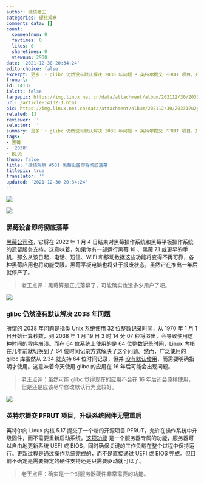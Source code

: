```yaml
---
author: 硬核老王
categories: 硬核观察
comments_data: []
count:
  commentnum: 0
  favtimes: 0
  likes: 0
  sharetimes: 0
  viewnum: 2900
date: '2021-12-30 20:34:24'
editorchoice: false
excerpt: 更多：• glibc 仍然没有默认解决 2038 年问题 • 英特尔提交 PFRUT 项目，升级系统固件无需重启
fromurl: ''
id: 14132
islctt: false
largepic: https://img.linux.net.cn/data/attachment/album/202112/30/203317u2y15grggg7rzox9.jpg
url: /article-14132-1.html
pic: https://img.linux.net.cn/data/attachment/album/202112/30/203317u2y15grggg7rzox9.jpg.thumb.jpg
related: []
reviewer: ''
selector: ''
summary: 更多：• glibc 仍然没有默认解决 2038 年问题 • 英特尔提交 PFRUT 项目，升级系统固件无需重启
tags:
- 黑莓
- '2038'
- BIOS
thumb: false
title: '硬核观察 #501 黑莓设备即将彻底落幕'
titlepic: true
translator: ''
updated: '2021-12-30 20:34:24'
---
```


![](https://img.linux.net.cn/data/attachment/album/202112/30/203317u2y15grggg7rzox9.jpg)


![](https://img.linux.net.cn/data/attachment/album/202112/30/203326yibfkuj9w2i0jrjs.jpg)


### 黑莓设备即将彻底落幕


[黑莓公司称](https://liliputing.com/2021/12/blackberry-os-devices-will-stop-working-on-january-4-2022.html)，它将在 2022 年 1 月 4 日结束对黑莓操作系统和黑莓平板操作系统的遗留服务支持。这意味着，如果你有一部运行黑莓 10 、黑莓 7.1 或更早的手机，那么从该日起，电话、短信、WiFi 和移动数据这些功能将变得不再可靠，各种黑莓应用也将功能受限。黑莓平板电脑也将处于报废状态，虽然它在推出一年后就停产了。



> 
> 老王点评：黑莓算是正式落幕了，可能确实也没多少用户了吧。
> 
> 
> 


![](https://img.linux.net.cn/data/attachment/album/202112/30/203338rpvcqxn9qnblp399.jpg)


### glibc 仍然没有默认解决 2038 年问题


所谓的 2038 年问题是指类 Unix 系统使用 32 位整数记录时间，从 1970 年 1 月 1 日开始计算秒数，到 2038 年 1 月 19 日 3 时 14 分 07 秒将溢出，会导致使用这种时间的程序崩溃。而在 64 位系统上使用的是 64 位整数记录时间，Linux 内核在几年前就切换到了 64 位时间记录方式解决了这个问题。然而，广泛使用的 glibc 库虽然从 2.34 就支持 64 位时间记录，但并 [没有默认使用](https://ariadne.space/2021/12/29/glibc-is-still-not-y2038-compliant-by-default/)，而需要明确指明才使用。这意味着今天使用 glibc 的应用在 16 年后可能会出现问题。



> 
> 老王点评：虽然可能 glibc 觉得现在的应用不会在 16 年后还会原样使用，但是还是应该尽早修改默认行为比较好。
> 
> 
> 


![](https://img.linux.net.cn/data/attachment/album/202112/30/203411z5ojoo1o2iasz844.jpg)


### 英特尔提交 PFRUT 项目，升级系统固件无需重启


英特尔向 Linux 内核 5.17 提交了一个新的开源项目 PFRUT，允许在操作系统中升级固件，而不需要重新启动系统。[这项功能](https://www.phoronix.com/scan.php?page=news_item&px=Intel-PFRUT-Linux-5.17) 是一个服务器专属的功能，服务器可以自由地更新系统 UEFI 或 BIOS，同时确保关键的工作负载在整个过程中保持运行。更新过程是通过操作系统完成的，而不是直接通过 UEFI 或 BIOS 完成。但目前不确定是需要特定的硬件支持还是只需要驱动就可以了。



> 
> 老王点评：确实是一个对服务器硬件非常需要的功能。
> 
> 
>